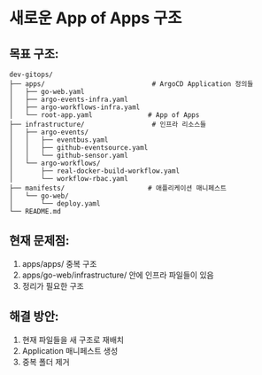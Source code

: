 # 새로운 App of Apps 구조

## 목표 구조:
```
dev-gitops/
├── apps/                           # ArgoCD Application 정의들
│   ├── go-web.yaml
│   ├── argo-events-infra.yaml
│   ├── argo-workflows-infra.yaml
│   └── root-app.yaml              # App of Apps
├── infrastructure/                 # 인프라 리소스들
│   ├── argo-events/
│   │   ├── eventbus.yaml
│   │   ├── github-eventsource.yaml
│   │   └── github-sensor.yaml
│   └── argo-workflows/
│       ├── real-docker-build-workflow.yaml
│       └── workflow-rbac.yaml
├── manifests/                     # 애플리케이션 매니페스트
│   └── go-web/
│       └── deploy.yaml
└── README.md
```

## 현재 문제점:
1. apps/apps/ 중복 구조
2. apps/go-web/infrastructure/ 안에 인프라 파일들이 있음
3. 정리가 필요한 구조

## 해결 방안:
1. 현재 파일들을 새 구조로 재배치
2. Application 매니페스트 생성
3. 중복 폴더 제거
